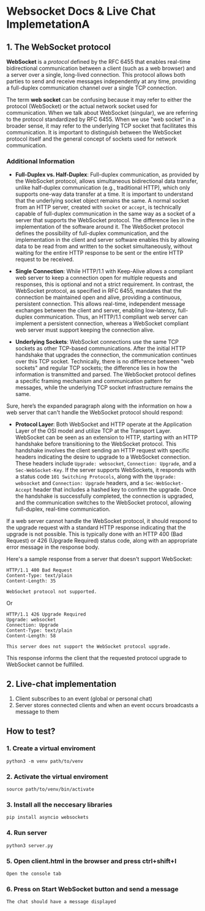 # Websocket Docs & Live Chat ImplemetationA

## 1. The WebSocket protocol

**WebSocket** is a _protocol_ defined by the RFC 6455 that enables real-time bidirectional communication between a client (such as a web browser) and a server over a single, long-lived connection. This protocol allows both parties to send and receive messages independently at any time, providing a full-duplex communication channel over a single TCP connection.

The term **web socket** can be confusing because it may refer to either the protocol (WebSocket) or the actual network socket used for communication. When we talk about WebSocket (singular), we are referring to the protocol standardized by RFC 6455. When we use "web socket" in a broader sense, it may refer to the underlying TCP socket that facilitates this communication. It is important to distinguish between the WebSocket protocol itself and the general concept of sockets used for network communication.

### Additional Information

- **Full-Duplex vs. Half-Duplex**: Full-duplex communication, as provided by the WebSocket protocol, allows simultaneous bidirectional data transfer, unlike half-duplex communication (e.g., traditional HTTP), which only supports one-way data transfer at a time. It is important to understand that the underlying socket object remains the same. A normal socket from an HTTP server, created with `socket` or `accept`, is technically capable of full-duplex communication in the same way as a socket of a server that supports the WebSocket protocol. The difference lies in the implementation of the software around it. The WebSocket protocol defines the possibility of full-duplex communication, and the implementation in the client and server software enables this by allowing data to be read from and written to the socket simultaneously, without waiting for the entire HTTP response to be sent or the entire HTTP request to be received.

- **Single Connection**: While HTTP/1.1 with Keep-Alive allows a compliant web server to keep a connection open for multiple requests and responses, this is optional and not a strict requirement. In contrast, the WebSocket protocol, as specified in RFC 6455, mandates that the connection be maintained open and alive, providing a continuous, persistent connection. This allows real-time, independent message exchanges between the client and server, enabling low-latency, full-duplex communication. Thus, an HTTP/1.1 compliant web server can implement a persistent connection, whereas a WebSocket compliant web server must support keeping the connection alive.

- **Underlying Sockets**: WebSocket connections use the same TCP sockets as other TCP-based communications. After the initial HTTP handshake that upgrades the connection, the communication continues over this TCP socket. Technically, there is no difference between "web sockets" and regular TCP sockets; the difference lies in how the information is transmitted and parsed. The WebSocket protocol defines a specific framing mechanism and communication pattern for messages, while the underlying TCP socket infrastructure remains the same.

Sure, here’s the expanded paragraph along with the information on how a web server that can't handle the WebSocket protocol should respond:

- **Protocol Layer**: Both WebSocket and HTTP operate at the Application Layer of the OSI model and utilize TCP at the Transport Layer. WebSocket can be seen as an extension to HTTP, starting with an HTTP handshake before transitioning to the WebSocket protocol. This handshake involves the client sending an HTTP request with specific headers indicating the desire to upgrade to a WebSocket connection. These headers include `Upgrade: websocket`, `Connection: Upgrade`, and a `Sec-WebSocket-Key`. If the server supports WebSockets, it responds with a status code `101 Switching Protocols`, along with the `Upgrade: websocket` and `Connection: Upgrade` headers, and a `Sec-WebSocket-Accept` header that includes a hashed key to confirm the upgrade. Once the handshake is successfully completed, the connection is upgraded, and the communication switches to the WebSocket protocol, allowing full-duplex, real-time communication.

If a web server cannot handle the WebSocket protocol, it should respond to the upgrade request with a standard HTTP response indicating that the upgrade is not possible. This is typically done with an HTTP 400 (Bad Request) or 426 (Upgrade Required) status code, along with an appropriate error message in the response body.

Here's a sample response from a server that doesn't support WebSocket:

```
HTTP/1.1 400 Bad Request
Content-Type: text/plain
Content-Length: 35

WebSocket protocol not supported.
```

Or

```
HTTP/1.1 426 Upgrade Required
Upgrade: websocket
Connection: Upgrade
Content-Type: text/plain
Content-Length: 58

This server does not support the WebSocket protocol upgrade.
```

This response informs the client that the requested protocol upgrade to WebSocket cannot be fulfilled.

## 2. Live-chat implementation

1. Client subscribes to an event (global or personal chat)
2. Server stores connected clients and when an event occurs broadcasts a message to them

## How to test?

### 1. Create a virtual enviroment

`python3 -m venv path/to/venv`

### 2. Activate the virtual enviroment

`source path/to/venv/bin/activate`

### 3. Install all the neccesary libraries

`pip install asyncio websockets`

### 4. Run server

`python3 server.py`

### 5. Open client.html in the browser and press ctrl+shift+I

`Open the console tab`

### 6. Press on Start WebSocket button and send a message

`The chat should have a message displayed`
